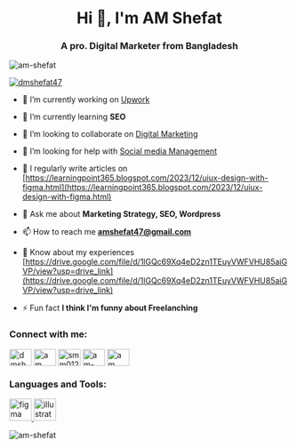 <h1 align="center">Hi 👋, I'm AM Shefat</h1>
<h3 align="center">A pro. Digital Marketer from Bangladesh</h3>

<p align="left"> <img src="https://komarev.com/ghpvc/?username=am-shefat&label=Profile%20views&color=0e75b6&style=flat" alt="am-shefat" /> </p>

<p align="left"> <a href="https://twitter.com/dmshefat47" target="blank"><img src="https://img.shields.io/twitter/follow/dmshefat47?logo=twitter&style=for-the-badge" alt="dmshefat47" /></a> </p>

- 🔭 I’m currently working on [Upwork](https://www.upwork.com/freelancers/~01b8ce2aaa57f8f383?mp_source=share)

- 🌱 I’m currently learning **SEO**

- 👯 I’m looking to collaborate on [Digital Marketing](https://www.upwork.com/freelancers/~01b8ce2aaa57f8f383?mp_source=share)

- 🤝 I’m looking for help with [Social media Management](https://www.upwork.com/freelancers/~01b8ce2aaa57f8f383?mp_source=share)

- 📝 I regularly write articles on [https://learningpoint365.blogspot.com/2023/12/uiux-design-with-figma.html](https://learningpoint365.blogspot.com/2023/12/uiux-design-with-figma.html)

- 💬 Ask me about **Marketing Strategy, SEO, Wordpress**

- 📫 How to reach me **amshefat47@gmail.com**

- 📄 Know about my experiences [https://drive.google.com/file/d/1lGQc69Xq4eD2zn1TEuyVWFVHU85aiGVP/view?usp=drive_link](https://drive.google.com/file/d/1lGQc69Xq4eD2zn1TEuyVWFVHU85aiGVP/view?usp=drive_link)

- ⚡ Fun fact **I think I'm funny about Freelanching**

<h3 align="left">Connect with me:</h3>
<p align="left">
<a href="https://twitter.com/dmshefat47" target="blank"><img align="center" src="https://raw.githubusercontent.com/rahuldkjain/github-profile-readme-generator/master/src/images/icons/Social/twitter.svg" alt="dmshefat47" height="30" width="40" /></a>
<a href="https://linkedin.com/in/am shefat" target="blank"><img align="center" src="https://raw.githubusercontent.com/rahuldkjain/github-profile-readme-generator/master/src/images/icons/Social/linked-in-alt.svg" alt="am shefat" height="30" width="40" /></a>
<a href="https://fb.com/smm0121" target="blank"><img align="center" src="https://raw.githubusercontent.com/rahuldkjain/github-profile-readme-generator/master/src/images/icons/Social/facebook.svg" alt="smm0121" height="30" width="40" /></a>
<a href="https://instagram.com/am-shefat" target="blank"><img align="center" src="https://raw.githubusercontent.com/rahuldkjain/github-profile-readme-generator/master/src/images/icons/Social/instagram.svg" alt="am-shefat" height="30" width="40" /></a>
<a href="https://www.behance.net/am shefat" target="blank"><img align="center" src="https://raw.githubusercontent.com/rahuldkjain/github-profile-readme-generator/master/src/images/icons/Social/behance.svg" alt="am shefat" height="30" width="40" /></a>
</p>

<h3 align="left">Languages and Tools:</h3>
<p align="left"> <a href="https://www.figma.com/" target="_blank" rel="noreferrer"> <img src="https://www.vectorlogo.zone/logos/figma/figma-icon.svg" alt="figma" width="40" height="40"/> </a> <a href="https://www.adobe.com/in/products/illustrator.html" target="_blank" rel="noreferrer"> <img src="https://www.vectorlogo.zone/logos/adobe_illustrator/adobe_illustrator-icon.svg" alt="illustrator" width="40" height="40"/> </a> </p>

<p><img align="center" src="https://github-readme-stats.vercel.app/api/top-langs?username=am-shefat&show_icons=true&locale=en&layout=compact" alt="am-shefat" /></p>

